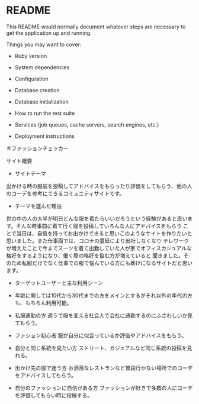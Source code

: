 # README

This README would normally document whatever steps are necessary to get the
application up and running.

Things you may want to cover:

* Ruby version

* System dependencies

* Configuration

* Database creation

* Database initialization

* How to run the test suite

* Services (job queues, cache servers, search engines, etc.)

* Deployment instructions

＃ファッションチェッカー

  サイト概要

* サイトテーマ　
 
出かける時の服装を投稿してアドバイスをもらったり評価をしてもらう、他の人のコーデを参考にできるコミュニティサイトです。

* テーマを選んだ理由　

世の中の人の大半が明日どんな服を着たらいいだろうという経験があると思います。そんな時事前に着て行く服を投稿していろんな人にアドバイスをもらう
ことで当日は、自信を持ってお出かけできると思いこのようなサイトを作りたいと思いました。また仕事面では、コロナの蔓延により出社しなくなり
テレワークが増えたことで今までスーツを着て出勤していた人が家でオフィスカジュアルな格好をするようになり、働く際の格好を悩む方が増えていると
聞きました。そのため私服だけでなく仕事での服で悩んでいる方にも助けになるサイトだと思います。

* ターゲットユーザーと主な利用シーン

* 年齢に関しては10代から30代までの方をメインとするがそれ以外の年代の方も、もちろん利用可能。
* 私服通勤の方 週５で服を変える社会人で会社に通勤するのにふさわしいか見てもらう。
* ファション初心者 服が自分に似合っているか評価やアドバイスをもらう。
* 自分と同じ系統を見たい方 ストリート、カジュアルなど同じ系統の投稿を見れる。
* 出かけ先の服で迷う方 お洒落なレストランなど普段行かない場所でのコーデをアドバイスしてもらう。
* 自分のファッションに自信がある方 ファッションが好きで多数の人にコーデを評価してもらい時に投稿する。